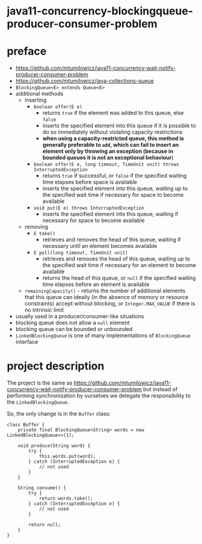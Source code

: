 # java11-concurrency-blockingqueue-producer-consumer-problem

# preface
* https://github.com/mtumilowicz/java11-concurrency-wait-notify-producer-consumer-problem
* https://github.com/mtumilowicz/java-collections-queue
* `BlockingQueue<E> extends Queue<E>`
* additional methods
    * inserting
        * `boolean offer(E e)`
            * returns `true` if the element was added to this queue, else `false`
            * inserts the specified element into this queue if it is possible to do
              so immediately without violating capacity restrictions
            * **when using a capacity-restricted queue, this method is generally preferable 
            to `add`, which can fail to insert an element only by throwing an exception (because in
            bounded queues it is not an exceptional behaviour**)
        * `boolean offer(E e, long timeout, TimeUnit unit) throws InterruptedException`
            * returns `true` if successful, or `false` if
              the specified waiting time elapses before space is available
            * inserts the specified element into this queue, waiting up to the
              specified wait time if necessary for space to become available
        * `void put(E e) throws InterruptedException`
            * inserts the specified element into this queue, waiting if necessary for space to become available
    * removing
        * `E take()`
            * retrieves and removes the head of this queue, waiting if necessary until an element becomes available
        * `E poll(long timeout, TimeUnit unit)`
            * retrieves and removes the head of this queue, waiting up to the
              specified wait time if necessary for an element to become available
            * returns the head of this queue, or `null` if the specified waiting time elapses 
              before an element is available
    * `remainingCapacity()` - returns the number of additional elements that this queue can ideally
       (in the absence of memory or resource constraints) accept without
        blocking, or `Integer.MAX_VALUE` if there is no intrinsic limit
* usually used in a producer/consumer-like situations
* blocking queue does not allow a `null` element
* blocking queue can be bounded or unbounded
* `LinkedBlockingQueue` is one of many implementations of `BlockingQueue` interface

# project description
The project is the same as https://github.com/mtumilowicz/java11-concurrency-wait-notify-producer-consumer-problem
but instead of performing synchronization by ourselves we delegate the responsibility to the `LinkedBlockingQueue`.

So, the only change is in the `Buffer` class:
```
class Buffer {
    private final BlockingQueue<String> words = new LinkedBlockingQueue<>(1);

    void produce(String word) {
        try {
            this.words.put(word);
        } catch (InterruptedException e) {
            // not used
        }
    }

    String consume() {
        try {
            return words.take();
        } catch (InterruptedException e) {
            // not used
        }
        
        return null;
    }
}
```